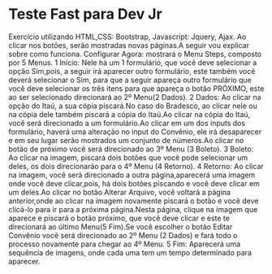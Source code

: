 # Teste Fast para Dev Jr
 Exercício utilizando HTML,CSS: Bootstrap, Javascript: Jquery, Ajax.
 Ao clicar nos botões, serão mostradas novas páginas.A seguir vou explicar sobre como funciona.
 Configurar Agora: mostrará o Menu Steps, composto por 5 Menus.
 1 Início: Nele há um 1 formulário, que você deve selecionar a opção Sim,pois, a seguir irá aparecer outro formulário, este também você deverá selecionar o Sim, para que a seguir apareça outro formulário que você deve selecionar os três itens para que apareça o botão PRÓXIMO, este ao ser selecionado direcionará ao 2º Menu(2 Dados).
2 Dados: Ao clicar na opção  do Itaú, a sua cópia piscará.No caso do Bradesco, ao clicar nele ou na cópia dele também piscará a cópia do Itaú.Ao clicar na cópia do Itaú, você será direcionado a um formulário.Ao clicar em um dos inputs dos formulário, haverá uma alteração no input do Convênio, ele irá desaparecer e em seu lugar serão mostrados um conjunto de números.Ao clicar no botão de próximo você será direcionado ao 3º Menu (3 Boleto).
3 Boleto: Ao clicar na imagem, piscará dois botões que você pode selecionar um deles, os dois direcionarão para o 4º Menu (4 Retorno).
4 Retorno: Ao clicar na imagem, você será direcionado a outra página,aparecerá uma imagem onde você deve clicar,pois, há dois botões piscando e você deve clicar em um deles.Ao clicar no botão Alterar Arquivo, você voltará a página anterior,onde ao clicar na imagem novamente piscará o botão e você deve clicá-lo para ir para a próxima página.Nesta página, clique na imagem que aparece e piscará o botão próximo, que você deve clicar e este te direcionará ao último Menu(5 Fim).Se você escolher o botão Editar Convênio você será direcionado ao 2º Menu (2 Dados) e fará todo o processo novamente para chegar ao 4º Menu.
5 Fim: Aparecerá uma sequência de imagens, onde cada uma tem um tempo determinado para aparecer.






 

